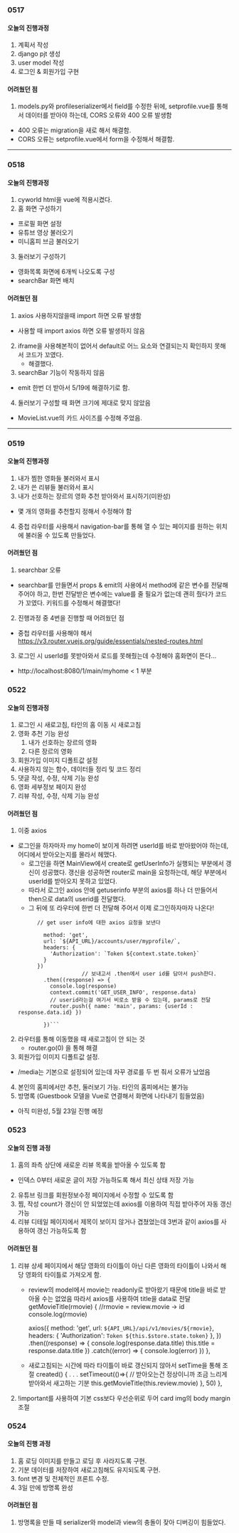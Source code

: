 ### 0517

#### 오늘의 진행과정

1. 계획서 작성
2. django pjt 생성
3. user model 작성
4. 로그인 & 회원가입 구현

#### 어려웠던 점

1. models.py와 profileserializer에서 field를 수정한 뒤에, setprofile.vue를 통해서 데이터를 받아야 하는데, CORS 오류와 400 오류 발생함
  - 400 오류는 migration을 새로 해서 해결함.
  - CORS 오류는 setprofile.vue에서 form을 수정해서 해결함.

---

### 0518

#### 오늘의 진행과정

1. cyworld html을 vue에 적용시켰다.
2. 홈 화면 구성하기
  - 프로필 화면 설정
  - 유튜브 영상 불러오기
  - 미니홈피 브금 불러오기
3. 둘러보기 구성하기
  - 영화목록 화면에 6개씩 나오도록 구성
  - searchBar 화면 배치

#### 어려웠던 점

1. axios 사용하지않을때 import 하면 오류 발생함
  - 사용할 때 import axios 하면 오류 발생하지 않음
2. iframe을 사용해본적이 없어서 default로 어느 요소와 연결되는지 확인하지 못해서 코드가 꼬였다.
	- 해결했다.
3. searchBar 기능이 작동하지 않음
  - emit 한번 더 받아서 5/19에 해결하기로 함.
4. 둘러보기 구성할 때 화면 크기에 제대로 맞지 않았음
  - MovieList.vue의 카드 사이즈를 수정해 주었음.

---

### 0519

#### 오늘의 진행과정

1. 내가 찜한 영화들 불러와서 표시
2. 내가 쓴 리뷰들 불러와서 표시
3. 내가 선호하는 장르의 영화 추천 받아와서 표시하기(미완성)
  - 몇 개의 영화를 추천할지 정해서 수정해야 함
4. 중첩 라우터를 사용해서 navigation-bar를 통해 열 수 있는 페이지를 원하는 위치에 불러올 수 있도록 만들었다.

#### 어려웠던 점

1. searchbar 오류
  - searchbar를 만들면서 props & emit의 사용에서 method에 같은 변수를 전달해 주어야 하고, 한번 전달받은 변수에는 value를 줄 필요가 없는데 괜히 줬다가 코드가 꼬였다. 키워드를 수정해서 해결했다!
2. 진행과정 중 4번을 진행할 때 어려웠던 점
  - 중첩 라우터를 사용해야 해서 https://v3.router.vuejs.org/guide/essentials/nested-routes.html
3. 로그인 시 userId를 못받아와서 로드를 못해줬는데 수정해야 홈화면이 뜬다...
  - http://localhost:8080/1/main/myhome < 1 부분


### 0522

#### 오늘의 진행과정

1. 로그인 시 새로고침, 타인의 홈 이동 시 새로고침
2. 영화 추천 기능 완성 
   1. 내가 선호하는 장르의 영화
   2. 다른 장르의 영화
3. 회원가입 이미지 디폴트값 설정
4. 사용하지 않는 함수, 데이터들 정리 및 코드 정리
5. 댓글 작성, 수정, 삭제 기능 완성
6. 영화 세부정보 페이지 완성
7. 리뷰 작성, 수정, 삭제 기능 완성

#### 어려웠던 점

1. 이중 axios
  - 로그인을 하자마자 my home이 보이게 하려면 userId를 바로 받아왔어야 하는데, 어디에서 받아오는지를 몰라서 헤맸다.
	- 로그인을 하면 MainView에서 create로 getUserInfo가 실행되는 부분에서 갱신이 성공했다.
	갱신을 성공하면 router로 main을 요청하는데, 해당 부분에서 userId를 받아오지 못하고 있었다.
	- 따라서 로그인 axios 안에 getuserinfo 부분의 axios를 하나 더 만들어서 then으로 data의 userid를 전달했다.
	- 그 뒤에 또 라우터에 한번 더 전달해 주어서 이제 로그인하자마자 나온다!
	```axios({  
          // get user info에 대한 axios 요청을 보낸다
          
            method: 'get',
            url: `${API_URL}/accounts/user/myprofile/`,
            headers: {
              'Authorization': `Token ${context.state.token}`
            }
          })
						// 보내고서 .then에서 user id를 담아서 push한다.
            .then((response) => {
              console.log(response)
              context.commit('GET_USER_INFO', response.data)
              // userid라는걸 여기서 비로소 받을 수 있는데, params로 전달
              router.push({ name: 'main', params: {userId : response.data.id} })
      
            })```
2. 라우터를 통해 이동했을 때 새로고침이 안 되는 것
	- router.go(0) 을 통해 해결
3. 회원가입 이미지 디폴트값 설정. 
  - /media는 기본으로 설정되어 있는데 자꾸 경로를 두 번 줘서 오류가 났었음
4. 본인의 홈피에서만 추천, 둘러보기 가능. 타인의 홈피에서는 불가능
5. 방명록 (Guestbook 모델을 Vue로 연결해서 화면에 나타내기 힘들었음)
  - 아직 미완성, 5월 23일 진행 예정


### 0523
#### 오늘의 진행 과정
1. 홈의 좌측 상단에 새로운 리뷰 목록을 받아올 수 있도록 함
  - 인덱스 0부터 새로운 글이 저장 가능하도록 해서 최신 상태 저장 가능
2. 유튜브 링크를 회원정보수정 페이지에서 수정할 수 있도록 함
3. 찜, 작성 count가 갱신이 안 되었었는데 axios를 이용하여 직접 받아주어 자동 갱신 가능
4. 리뷰 디테일 페이지에서 제목이 보이지 않거나 겹쳤었는데 3번과 같이 axios를 사용하여 갱신 가능하도록 함

#### 어려웠던 점
1. 리뷰 상세 페이지에서 해당 영화의 타이틀이 아닌 다른 영화의 타이틀이 나와서 해당 영화의 타이틀로 가져오게 함.
	- review의 model에서 movie는 readonly로 받아왔기 때문에 title을 바로 받아올 수는 없었음
	따라서 axios를 사용하여 title을 data로 전달
	getMovieTitle(rmovie) { //rmovie = review.movie -> id
      console.log(rmovie)
    
      axios({
        method: 'get',
        url: `${API_URL}/api/v1/movies/${rmovie}`,
        headers: {
          'Authorization': `Token ${this.$store.state.token}`
        },
      })
        .then((response) => {
          console.log(response.data.title)
          this.title =  response.data.title
        })
        .catch((error) => {
          console.log(error)
        })
    },
	- 새로고침되는 시간에 따라 타이틀이 바로 갱신되지 않아서 setTime을 통해 조절
created() {
   . . .
    setTimeout(()=>{ // 받아오는건 정상이니까 조금 느리게 받아와서 새고하는 기분
      this.getMovieTitle(this.review.movie)
        }, 50)
  },

2. !important를 사용하여 기본 css보다 우선순위로 두어 card img의 body margin 조절

### 0524
#### 오늘의 진행 과정
1. 홈 로딩 이미지를 만들고 로딩 후 사라지도록 구현.
2. 기분 데이터를 저장하여 새로고침해도 유지되도록 구현.
3. font 변경 및 전체적인 프론트 수정. 
4. 3일 만에 방명록 완성

#### 어려웠던 점
1. 방명록을 만들 때 serializer와 model과 view의 충돌이 잦아 디버깅이 힘들었다.